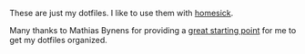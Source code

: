 These are just my dotfiles.  I like to use them with [homesick](http://github.com/technicalpickles/homesick).

Many thanks to Mathias Bynens for providing a [great starting point](http://github.com/mathiasbynens/dotfiles) for me to get my dotfiles organized.
